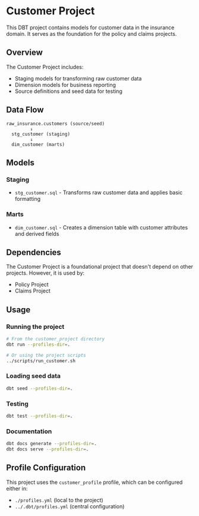 # Customer Project

This DBT project contains models for customer data in the insurance domain. It serves as the foundation for the policy and claims projects.

## Overview

The Customer Project includes:

- Staging models for transforming raw customer data
- Dimension models for business reporting
- Source definitions and seed data for testing

## Data Flow

```
raw_insurance.customers (source/seed)
         ↓
  stg_customer (staging)
         ↓
  dim_customer (marts)
```

## Models

### Staging

- `stg_customer.sql` - Transforms raw customer data and applies basic formatting

### Marts

- `dim_customer.sql` - Creates a dimension table with customer attributes and derived fields

## Dependencies

The Customer Project is a foundational project that doesn't depend on other projects. However, it is used by:

- Policy Project
- Claims Project

## Usage

### Running the project

```bash
# From the customer_project directory
dbt run --profiles-dir=.

# Or using the project scripts
../scripts/run_customer.sh
```

### Loading seed data

```bash
dbt seed --profiles-dir=.
```

### Testing

```bash
dbt test --profiles-dir=.
```

### Documentation

```bash
dbt docs generate --profiles-dir=.
dbt docs serve --profiles-dir=.
```

## Profile Configuration

This project uses the `customer_profile` profile, which can be configured either in:

- `./profiles.yml` (local to the project)
- `../.dbt/profiles.yml` (central configuration) 